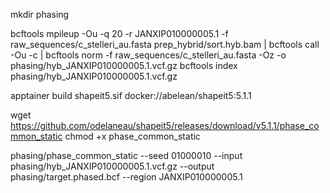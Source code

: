mkdir phasing

bcftools mpileup -Ou -q 20 -r JANXIP010000005.1 -f raw_sequences/c_stelleri_au.fasta prep_hybrid/sort.hyb.bam | bcftools call -Ou -c | bcftools norm -f raw_sequences/c_stelleri_au.fasta -Oz -o phasing/hyb_JANXIP010000005.1.vcf.gz
bcftools index phasing/hyb_JANXIP010000005.1.vcf.gz


apptainer build shapeit5.sif docker://abelean/shapeit5:5.1.1


wget https://github.com/odelaneau/shapeit5/releases/download/v5.1.1/phase_common_static
chmod +x phase_common_static

phasing/phase_common_static --seed 01000010 --input phasing/hyb_JANXIP010000005.1.vcf.gz --output phasing/target.phased.bcf --region JANXIP010000005.1

